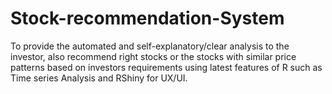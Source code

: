 # Stock-recommendation-System
To provide the automated and self-explanatory/clear analysis to the investor, also recommend right stocks or the stocks with similar price patterns based on investors requirements using latest features of R such as Time series Analysis and RShiny for UX/UI.


